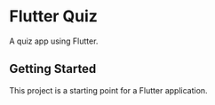 # Flutter Quiz

A quiz app using Flutter.

## Getting Started

This project is a starting point for a Flutter application.

